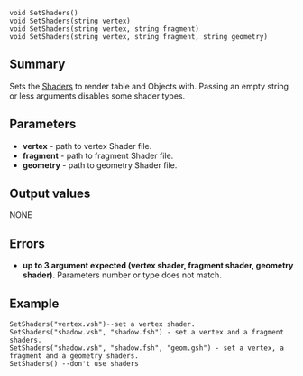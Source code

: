 
```
void SetShaders()
void SetShaders(string vertex)
void SetShaders(string vertex, string fragment)
void SetShaders(string vertex, string fragment, string geometry)
```

## Summary ##
Sets the [Shaders](Shaders.md) to render table and Objects with. Passing an empty string or less arguments disables some shader types.

## Parameters ##
  * **vertex** - path to vertex Shader file.
  * **fragment** - path to fragment Shader file.
  * **geometry** - path to geometry Shader file.

## Output values ##
NONE

## Errors ##
  * **up to 3 argument expected (vertex shader, fragment shader, geometry shader)**. Parameters number or type does not match.

## Example ##

```
SetShaders("vertex.vsh")--set a vertex shader.
SetShaders("shadow.vsh", "shadow.fsh") - set a vertex and a fragment shaders.
SetShaders("shadow.vsh", "shadow.fsh", "geom.gsh") - set a vertex, a fragment and a geometry shaders.
SetShaders() --don't use shaders
```